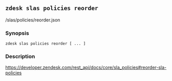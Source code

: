## `zdesk slas policies reorder`

/slas/policies/reorder.json

### Synopsis

    zdesk slas policies reorder [ ... ]

### Description

https://developer.zendesk.com/rest_api/docs/core/sla_policies#reorder-sla-policies

